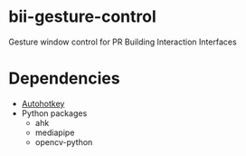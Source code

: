 # bii-gesture-control
Gesture window control for PR Building Interaction Interfaces

# Dependencies
- [Autohotkey](https://www.autohotkey.com/)
- Python packages
  - ahk
  - mediapipe
  - opencv-python
